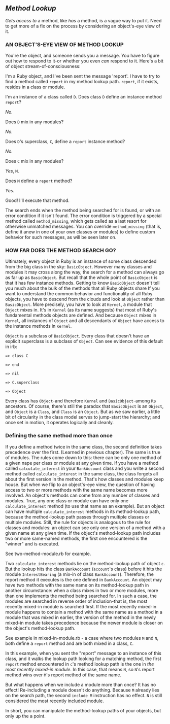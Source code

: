 ## *Method Lookup* ##

*Gets access to* a method, like *has* a method, is a vague way to put it. Need to get more of a fix on the process by considering an object's-eye view of it.

### AN OBJECT'S-EYE VIEW OF METHOD LOOKUP ###
You're the object, and someone sends you a message. You have to figure out how to respond to it-or whether you even *can* respond to it. Here's a bit of object stream-of-consciousness:

I'm a Ruby object, and I've been sent the message 'report'. I have to try to find a method called `report` in my method lookup path. `report`, if it exists, resides in a class or module.

I'm an instance of a class called `D`. Does class `D` define an instance method `report`?

*No.*

Does `D` mix in any modules?

*No.*

Does `D`'s superclass, `C`, define a `report` instance method?

*No.*

Does `C` mix in any modules?

*Yes*, `M`.

Does `M` define a `report` method?

*Yes.*

Good! I'll execute that method.

The search ends when the method being searched for is found, or with an error condition if it isn't found. The error condition is triggered by a special method called `method_missing`, which gets called as a last resort for otherwise unmatched messages. You can override `method_missing` (that is, define it anew in one of your own classes or modules) to define custom behavior for such messages, as will be seen later on.

### HOW FAR DOES THE METHOD SEARCH GO? ###
Ultimately, every object in Ruby is an instance of some class descended from the big class in the sky: `BasicObject`. However many classes and modules it may cross along the way, the search for a method can always go as far up as `BasicObject`. But recall that the whole point of `BasicObject` is that it has few instance methods. Getting to know `BasicObject` doesn't tell you much about the bulk of the methods that all Ruby objects share
  If you want to understand the common behavior and functionality of all Ruby objects, you have to descend
from the clouds and look at `Object` rather than `BasicObject`. More precisely, you have to look at `Kernel`, a module that `Object` mixes in. It's in `Kernel` (as its name suggests) that most of Ruby's fundamental methods objects are defined. And because `Object` mixes in `Kernel`, all instances of `Object` and all descendants of `Object` have access to the instance methods in `Kernel`.

`Object` is a subclass of `BasicObject`. Every class that doesn't have an explicit superclass is a subclass of `Object`. Can see evidence of this default in irb:

 `=> class C`

 `=> end`

 `=> nil`

 `=> C.superclass`

 `=> Object`

Every class has `Object`-and therefore `Kernel` and `BasicObject`-among its ancestors. Of course, there's still the paradox that `BasicObject` is an `Object`, and `Object` is a `Class`, and `Class` is an `Object`. But as we saw earlier, a little bit of circularity in the class model serves to jump-start the hierarchy; and once set in motion, it operates logically and cleanly.

### Defining the same method more than once ###
If you define a method twice in the same class, the second definition takes precedence over the first. (Learned in previous chapter). The same is true of modules. The rules come down to this: there can be only one method of a given nape per class or module at any given time. If you have a method called `calculate_interest` in your `BankAccount` class and you write a second method called `calculate_interest` in the same class, the class forgets all about the first version in the method.
  That's how classes and modules keep house. But when we flip to an object's-eye view, the question of
having access to two or more methods with the same name becomes more involved.
  An object's methods can come from any number of classes and modules. True, any one class or module can
have only one `calculate_interest` method (to use that name as an example). But an object can have multiple `calculate_interest` methods in its method-lookup path, because the method-lookup path passes through multiple classes or multiple modules.
  Still, the rule for objects is analogous to the rule for classes and modules: an object can see only one
version of a method with a given name at any given time. If the object's method-lookup path includes two or more same-named methods, the first one encountered is the "winner" and is executed.

See two-method-module.rb for example.

Two `calculate_interest` methods lie on the method-lookup path of object `c`. But the lookup hits the class `BankAccount` (`account`'s class) before it hits the module `InterestBearing` (a mix-in of class `BankAccount`). Therefore, the report method it executes is the one defined in `BankAccount`.
  An object may have two methods with the same name on its method-lookup path in another circumstance:
when a class mixes in two or more modules, more than one implements the method being searched for. In such a case, the modules are searched in reverse order of inclusion-that is, the most recently mixed-in module is searched first. If the most recently mixed-in module happens to contain a method with the same name as a method in a module that was mixed in earlier, the version of the method in the newly mixed-in module takes precedence because the newer module is closer on the object's method-lookup path.

See example in mixed-in-module.rb - a case where two modules `M` and `N`, both define a `report` method and are both mixed in a class, `C`.

In this example, when you sent the "report" message to an instance of this class, and it walks the lookup path looking for a matching method, the first `report` method encountered in `c`'s method lookup path is the one in *the most recently mixed-in module*. In this case, that means `N`, so `N`'s report method wins over `M`'s report method of the same name.

But what happens when we include a module more than once? It has no effect!
Re-including a module doesn't do anything. Because `M` already lies on the search path, the second `include M` instruction has no effect. `N` is still considered the most recently included module.

In short, you can manipulate the method-lookup paths of your objects, but only up the a point.
